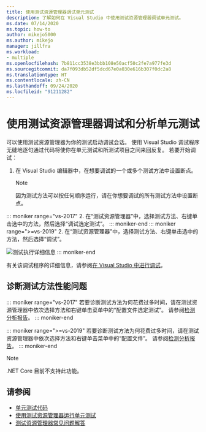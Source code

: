 ```yaml
---
title: 使用测试资源管理器调试单元测试
description: 了解如何在 Visual Studio 中使用测试资源管理器调试单元测试。
ms.date: 07/14/2020
ms.topic: how-to
author: mikejo5000
ms.author: mikejo
manager: jillfra
ms.workload:
- multiple
ms.openlocfilehash: 7b811cc3538e3bbb108e50acf50c2fe7a977fe3d
ms.sourcegitcommit: da7f093db52df5dcd67e0a030e616b307f0dc2a8
ms.translationtype: HT
ms.contentlocale: zh-CN
ms.lasthandoff: 09/24/2020
ms.locfileid: "91211282"
---
```

# <a name="debug-and-analyze-unit-tests-with-test-explorer"></a>使用测试资源管理器调试和分析单元测试

可以使用测试资源管理器为你的测试启动调试会话。 使用 Visual Studio 调试程序无缝地逐句通过代码将使你在单元测试和所测试项目之间来回反复。 若要开始调试：

1. 在 Visual Studio 编辑器中，在想要调试的一个或多个测试方法中设置断点。

    > [!NOTE]
    > 因为测试方法可以按任何顺序运行，请在你想要调试的所有测试方法中设置断点。

::: moniker range="vs-2017"
2. 在“测试资源管理器”中，选择测试方法、右键单击选中的方法，然后选择“调试选定测试”。
::: moniker-end
::: moniker range=">=vs-2019"
2. 在“测试资源管理器”中，选择测试方法、右键单击选中的方法，然后选择“调试”。

   ![测试执行详细信息](../test/media/vs-2019/test-explorer-debug.png)
::: moniker-end

   有关该调试程序的详细信息，请参阅[在 Visual Studio 中进行调试](../debugger/debugger-feature-tour.md)。

## <a name="diagnose-test-method-performance-issues"></a>诊断测试方法性能问题

::: moniker range="vs-2017"
若要诊断测试方法为何花费过多时间，请在测试资源管理器中依次选择方法和右键单击菜单中的“配置文件选定测试”。 请参阅[检测分析报告](../profiling/understanding-instrumentation-data-values.md?view=vs-2017&preserve-view=true)。
::: moniker-end

::: moniker range=">=vs-2019"
若要诊断测试方法为何花费过多时间，请在测试资源管理器中依次选择方法和右键单击菜单中的“配置文件”。 请参阅[检测分析报告](../profiling/understanding-instrumentation-data-values.md?view=vs-2017&preserve-view=true)。
::: moniker-end

> [!NOTE]
> .NET Core 目前不支持此功能。

## <a name="see-also"></a>请参阅

- [单元测试代码](../test/unit-test-your-code.md)
- [使用测试资源管理器运行单元测试](../test/run-unit-tests-with-test-explorer.md)
- [测试资源管理器常见问题解答](test-explorer-faq.md)
